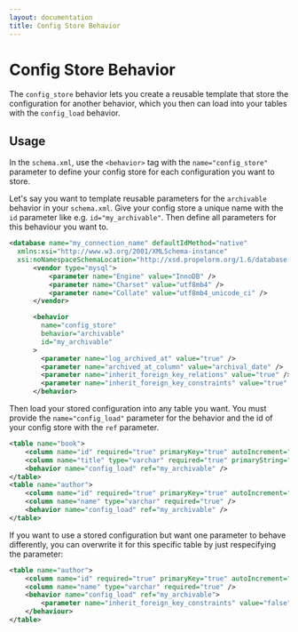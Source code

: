 ```yaml
---
layout: documentation
title: Config Store Behavior
---
```


# Config Store Behavior #

The `config_store` behavior lets you create a reusable template that store the configuration for another behavior, which you then can load into your tables with the `config_load` behavior.

## Usage ##

In the `schema.xml`, use the `<behavior>` tag with the `name="config_store"` parameter to define your config store for each configuration you want to store. 

Let's say you want to template reusable parameters for the `archivable` behavior in your `schema.xml`. Give your config store a unique name with the `id` parameter like e.g. `id="my_archivable"`. Then define all parameters for this behaviour you want to.

```xml
<database name="my_connection_name" defaultIdMethod="native"
  xmlns:xsi="http://www.w3.org/2001/XMLSchema-instance"
  xsi:noNamespaceSchemaLocation="http://xsd.propelorm.org/1.6/database.xsd" >
      <vendor type="mysql">
          <parameter name="Engine" value="InnoDB" />
          <parameter name="Charset" value="utf8mb4" />
          <parameter name="Collate" value="utf8mb4_unicode_ci" />
      </vendor>

      <behavior
        name="config_store"
        behavior="archivable"
        id="my_archivable"
      >
        <parameter name="log_archived_at" value="true" />
        <parameter name="archived_at_column" value="archival_date" />
        <parameter name="inherit_foreign_key_relations" value="true" />
        <parameter name="inherit_foreign_key_constraints" value="true" />
      </behavior>
```

Then load your stored configuration into any table you want. You must provide the `name="config_load"` parameter for the behavior and the id of your config store with the `ref` parameter.

```xml
<table name="book">
    <column name="id" required="true" primaryKey="true" autoIncrement="true" type="integer" />
    <column name="title" type="varchar" required="true" primaryString="true" />
    <behavior name="config_load" ref="my_archivable" />
</table>
<table name="author">
    <column name="id" required="true" primaryKey="true" autoIncrement="true" type="integer" />
    <column name="name" type="varchar" required="true" />
    <behavior name="config_load" ref="my_archivable" />
</table>
```

If you want to use a stored configuration but want one parameter to behave differently, you can overwrite it for this specific table by just respecifying the parameter:

```xml
<table name="author">
    <column name="id" required="true" primaryKey="true" autoIncrement="true" type="integer" />
    <column name="name" type="varchar" required="true" />
    <behavior name="config_load" ref="my_archivable">
        <parameter name="inherit_foreign_key_constraints" value="false" />
    </behaviour>
</table>
```
